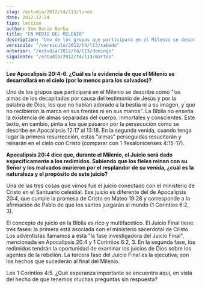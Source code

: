 ```yaml
---
slug: /estudia/2012/t4/l13/lunes
date: 2012-12-24
tipo: leccion
author: Sem Dario Barba
title: "EN MEDIO DEL MILENIO"
description: "Uno de los grupos que participará en el Milenio se describe como “las almas de  los decapitados por causa del testimonio de Jesús y por la palabra de Dios, los  que no habían adorado a la bestia ni a su imagen, y que no recibieron la marca  en sus frentes ni en sus manos”."
versiculo: "/versiculo/2012/t4/l13/sabado"
anterior: "/estudia/2012/t4/l13/domingo"
siguiente: "/estudia/2012/t4/l13/martes"
---
```


**Lee Apocalipsis 20:4-6. ¿Cuál es la evidencia de que el Milenio se desarrollará en el cielo (por lo menos para los salvados)?**

Uno de los grupos que participará en el Milenio se describe como "las almas de los decapitados por causa del testimonio de Jesús y por la palabra de Dios, los que no habían adorado a la bestia ni a su imagen, y que no recibieron la marca en sus frentes ni en sus manos". La Biblia no enseña la existencia de almas separadas del cuerpo, inmortales y conscientes. Este texto, en cambio, pinta a los que pasaron por la persecución como se describe en Apocalipsis 12:17 al 13:18. En la segunda venida, cuando tenga lugar la primera resurrección, estas "almas" perseguidas resucitarán y reinarán en el cielo con Cristo (comparar con 1 Tesalonicenses 4:15-17).

**Apocalipsis 20:4 dice que, durante el Milenio, el Juicio será dado específicamente a los redimidos. Sabiendo que los fieles reinan con su Señor y los malvados murieron por el resplandor de su venida, ¿cuál es la naturaleza y el propósito de este juicio?**

Una de las tres cosas que vimos fue el juicio conectado con el ministerio de Cristo en el Santuario celestial. Ese juicio es diferente del de Apocalipsis 20:4, que cumple la promesa de Cristo en Mateo 19:28 y corresponde a la afirmación de Pablo de que los santos juzgarán al mundo (1 Corintios 6:2, 3).

El concepto de juicio en la Biblia es rico y multifacético. El Juicio Final tiene tres fases: la primera está asociada con el ministerio sacerdotal de Cristo. Los adventistas llamamos a esta "la fase investigadora del Juicio Final", mencionada en Apocalipsis 20:4 y 1 Corintios 6:2, 3. En la segunda fase, los redimidos tendrán la oportunidad de examinar los juicios de Dios sobre los agentes de la rebelión. La tercera fase del Juicio Final es la ejecutiva; son los hechos que sucederán al final del Milenio.

Lee 1 Corintios 4:5. ¿Qué esperanza importante se encuentra aquí, en vista del hecho de que tenemos muchas preguntas sin respuesta?
